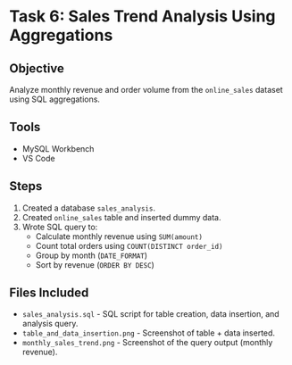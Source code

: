 # Task 6: Sales Trend Analysis Using Aggregations

## Objective
Analyze monthly revenue and order volume from the `online_sales` dataset using SQL aggregations.

## Tools
- MySQL Workbench
- VS Code

## Steps
1. Created a database `sales_analysis`.
2. Created `online_sales` table and inserted dummy data.
3. Wrote SQL query to:
   - Calculate monthly revenue using `SUM(amount)`
   - Count total orders using `COUNT(DISTINCT order_id)`
   - Group by month (`DATE_FORMAT`)
   - Sort by revenue (`ORDER BY DESC`)

## Files Included
- `sales_analysis.sql` - SQL script for table creation, data insertion, and analysis query.
- `table_and_data_insertion.png` - Screenshot of table + data inserted.
- `monthly_sales_trend.png` - Screenshot of the query output (monthly revenue).

